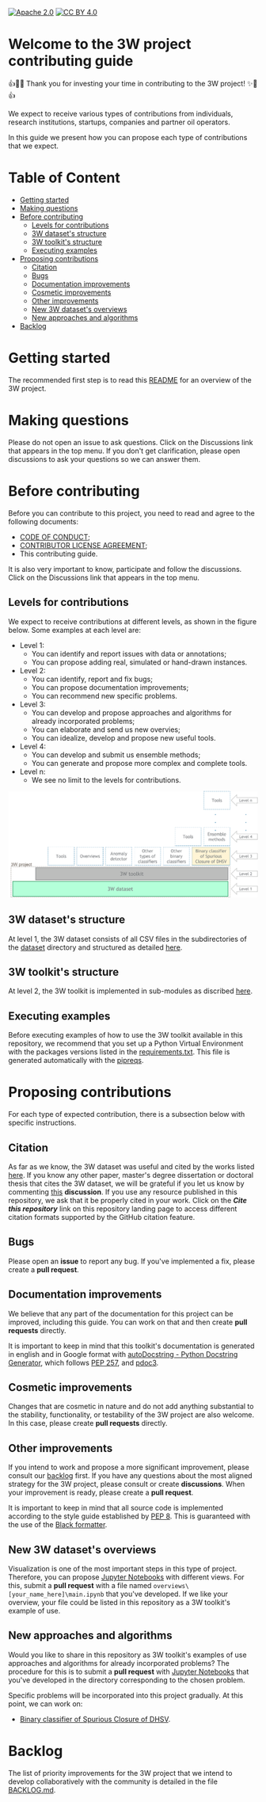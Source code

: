 [![Apache 2.0][apache-shield]][apache] 
[![CC BY 4.0][cc-by-shield]][cc-by]

[apache]: https://opensource.org/licenses/Apache-2.0
[apache-shield]: https://img.shields.io/badge/License-Apache_2.0-blue.svg
[cc-by]: http://creativecommons.org/licenses/by/4.0/
[cc-by-shield]: https://img.shields.io/badge/License-CC%20BY%204.0-lightgrey.svg

# Welcome to the 3W project contributing guide

:+1::tada::sparkles: Thank you for investing your time in contributing to the 3W project! :sparkles::tada::+1:

We expect to receive various types of contributions from individuals, research institutions, startups, companies and partner oil operators. 

In this guide we present how you can propose each type of contributions that we expect.

# Table of Content

* [Getting started](#getting-started)
* [Making questions](#making-questions)
* [Before contributing](#before-contributing)
    * [Levels for contributions](#levels-for-contributions)
    * [3W dataset's structure](#3w-datasets-structure)
    * [3W toolkit's structure](#3w-toolkits-structure)
    * [Executing examples](#executing-examples)
* [Proposing contributions](#proposing-contributions)
    * [Citation](#citation)
    * [Bugs](#bugs)
    * [Documentation improvements](#documentation-improvements)
    * [Cosmetic improvements](#cosmetic-improvements)
    * [Other improvements](#other-improvements)
    * [New 3W dataset's overviews](#new-3w-datasets-overviews)
    * [New approaches and algorithms](#new-approaches-and-algorithms)
* [Backlog](#backlog)

# Getting started

The recommended first step is to read this [README](README.md) for an overview of the 3W project.

# Making questions

Please do not open an issue to ask questions. Click on the Discussions link that appears in the top menu. If you don't get clarification, please open discussions to ask your questions so we can answer them.

# Before contributing

Before you can contribute to this project, you need to read and agree to the following documents:

* [CODE OF CONDUCT](CODE_OF_CONDUCT.md);
* [CONTRIBUTOR LICENSE AGREEMENT](CONTRIBUTOR_LICENSE_AGREEMENT.md);
* This contributing guide.

It is also very important to know, participate and follow the discussions. Click on the Discussions link that appears in the top menu.

## Levels for contributions

We expect to receive contributions at different levels, as shown in the figure below. Some examples at each level are:

* Level 1: 
    * You can identify and report issues with data or annotations;
    * You can propose adding real, simulated or hand-drawn instances.
* Level 2:
    * You can identify, report and fix bugs;
    * You can propose documentation improvements;
    * You can recommend new specific problems.
* Level 3:
    * You can develop and propose approaches and algorithms for already incorporated problems;
    * You can elaborate and send us new overvies;
    * You can idealize, develop and propose new useful tools.
* Level 4:
    * You can develop and submit us ensemble methods;
    * You can generate and propose more complex and complete tools.
* Level n:
    * We see no limit to the levels for contributions.

![Levels for contributions](images/levels_for_contributions.png)

## 3W dataset's structure

At level 1, the 3W dataset consists of all CSV files in the subdirectories of the [dataset](dataset) directory and structured as detailed [here](3W_DATASET_STRUCTURE.md).

## 3W toolkit's structure

At level 2, the 3W toolkit is implemented in sub-modules as discribed [here](3W_TOOLKIT_STRUCTURE.md).

## Executing examples

Before executing examples of how to use the 3W toolkit available in this repository, we 
recommend that you set up a Python Virtual Environment with the packages versions listed in the [requirements.txt](requirements.txt). This file is generated automatically with the [pipreqs](https://pypi.org/project/pipreqs/).

# Proposing contributions

For each type of expected contribution, there is a subsection below with specific instructions.

## Citation

As far as we know, the 3W dataset was useful and cited by the works listed [here](CITATIONS.md). If you know any other paper, master's degree dissertation or doctoral thesis that cites the 3W dataset, we will be grateful if you let us know by commenting [this](https://github.com/Petrobras/3W/discussions/3) **discussion**. If you use any resource published in this repository, we ask that it be properly cited in your work. Click on the ***Cite this repository*** link on this repository landing page to access different citation formats supported by the GitHub citation feature.

## Bugs

Please open an **issue** to report any bug. If you've implemented a fix, please create a **pull request**.

## Documentation improvements

We believe that any part of the documentation for this project can be improved, including this guide. You can work on that and then create **pull requests** directly.

It is important to keep in mind that this toolkit's documentation is generated in english and in Google format with [autoDocstring - Python Docstring Generator](https://github.com/NilsJPWerner/autoDocstring), which follows [PEP 257](https://peps.python.org/pep-0257/), and [pdoc3](https://pdoc3.github.io/pdoc/).

## Cosmetic improvements

Changes that are cosmetic in nature and do not add anything substantial to the stability, functionality, or testability of the 3W project are also welcome. In this case, please create **pull requests** directly.

## Other improvements

If you intend to work and propose a more significant improvement, please consult our [backlog](BACKLOG.md) first. If you have any questions about the most aligned strategy for the 3W project, please consult or create **discussions**. When your improvement is ready, please create a **pull request**.

It is important to keep in mind that all source code is implemented according to the style guide established by [PEP 8](https://peps.python.org/pep-0008/). This is guaranteed with the use of the [Black formatter](https://github.com/psf/black).

## New 3W dataset's overviews

Visualization is one of the most important steps in this type of project. Therefore, you can propose [Jupyter Notebooks](https://jupyter.org/) with different views. For this, submit a **pull request** with a file named `overviews\[your_name_here]\main.ipynb` that you've developed. If we like your overview, your file could be listed in this repository as a 3W toolkit's example of use.

## New approaches and algorithms

Would you like to share in this repository as 3W toolkit's examples of use approaches and algorithms for already incorporated problems? The procedure for this is to submit a **pull request** with [Jupyter Notebooks](https://jupyter.org/) that you've developed in the directory corresponding to the chosen problem. 

Specific problems will be incorporated into this project gradually. At this point, we can work on:

* [Binary classifier of Spurious Closure of DHSV](problems/01_binary_classifier_of_spurious_closure_of_dhsv/README.md).

# Backlog

The list of priority improvements for the 3W project that we intend to develop collaboratively with the community is detailed in the file [BACKLOG.md](BACKLOG.md).
